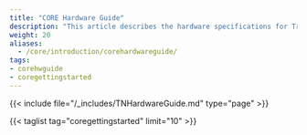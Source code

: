 ```yaml
---
title: "CORE Hardware Guide"
description: "This article describes the hardware specifications for TrueNAS CORE."
weight: 20
aliases:
  - /core/introduction/corehardwareguide/
tags:
- corehwguide
- coregettingstarted
---
```


{{< include file="/_includes/TNHardwareGuide.md" type="page" >}}

{{< taglist tag="coregettingstarted" limit="10" >}}
